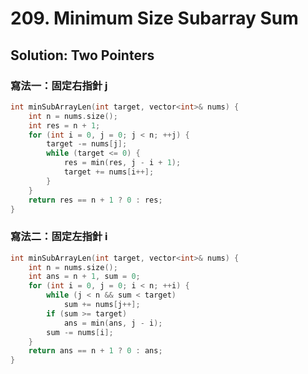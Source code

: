 # 209. Minimum Size Subarray Sum

## Solution: Two Pointers

### 寫法一：固定右指針 j

```cpp
int minSubArrayLen(int target, vector<int>& nums) {
    int n = nums.size();
    int res = n + 1;
    for (int i = 0, j = 0; j < n; ++j) {
        target -= nums[j];
        while (target <= 0) {
            res = min(res, j - i + 1);
            target += nums[i++];
        }
    }
    return res == n + 1 ? 0 : res;
}
```

### 寫法二：固定左指針 i

```cpp
int minSubArrayLen(int target, vector<int>& nums) {
    int n = nums.size();
    int ans = n + 1, sum = 0;
    for (int i = 0, j = 0; i < n; ++i) {
        while (j < n && sum < target)
            sum += nums[j++];
        if (sum >= target)
            ans = min(ans, j - i);
        sum -= nums[i];
    }
    return ans == n + 1 ? 0 : ans;
}
```
